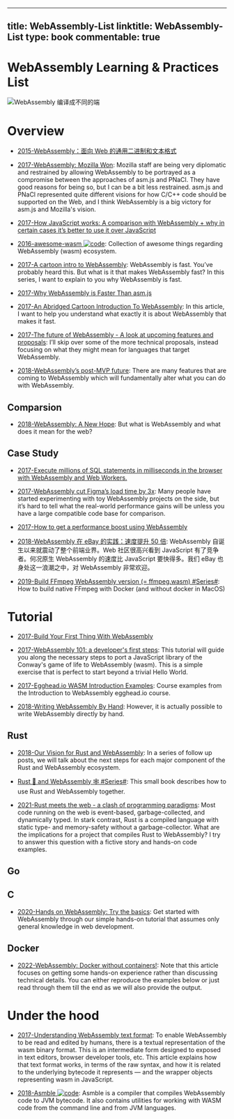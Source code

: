 
---
title: WebAssembly-List
linktitle: WebAssembly-List
type: book
commentable: true
---

# WebAssembly Learning & Practices List

![WebAssembly 编译成不同的端](https://pic1.zhimg.com/a3d0d0e45057489e78b70620b739bb74_r.png)

# Overview

- [2015-WebAssembly：面向 Web 的通用二进制和文本格式](http://www.infoq.com/cn/news/2015/06/webassembly-wasm)

- [2017-WebAssembly: Mozilla Won](http://robert.ocallahan.org/2017/06/webassembly-mozilla-won.html): Mozilla staff are being very diplomatic and restrained by allowing WebAssembly to be portrayed as a compromise between the approaches of asm.js and PNaCl. They have good reasons for being so, but I can be a bit less restrained. asm.js and PNaCl represented quite different visions for how C/C++ code should be supported on the Web, and I think WebAssembly is a big victory for asm.js and Mozilla's vision.

- [2017-How JavaScript works: A comparison with WebAssembly + why in certain cases it’s better to use it over JavaScript](https://parg.co/Uua)

- [2016-awesome-wasm ![code](https://ng-tech.icu/assets/code.svg)](https://github.com/mbasso/awesome-wasm/blob/master/README.md): Collection of awesome things regarding WebAssembly (wasm) ecosystem.

- [2017-A cartoon intro to WebAssembly](https://hacks.mozilla.org/2017/02/a-cartoon-intro-to-webassembly/): WebAssembly is fast. You’ve probably heard this. But what is it that makes WebAssembly fast? In this series, I want to explain to you why WebAssembly is fast.

- [2017-Why WebAssembly is Faster Than asm.js](https://hacks.mozilla.org/2017/03/why-webassembly-is-faster-than-asm-js/)

- [2017-An Abridged Cartoon Introduction To WebAssembly](https://www.smashingmagazine.com/2017/05/abridged-cartoon-introduction-webassembly/): In this article, I want to help you understand what exactly it is about WebAssembly that makes it fast.

- [2017-The future of WebAssembly - A look at upcoming features and proposals](https://blog.scottlogic.com/2018/07/20/wasm-future.html): I’ll skip over some of the more technical proposals, instead focusing on what they might mean for languages that target WebAssembly.

- [2018-WebAssembly’s post-MVP future](https://hn.premii.com/#/article/18275489): There are many features that are coming to WebAssembly which will fundamentally alter what you can do with WebAssembly.

## Comparsion

- [2018-WebAssembly: A New Hope](https://pspdfkit.com/blog/2017/webassembly-a-new-hope/): But what is WebAssembly and what does it mean for the web?

## Case Study

- [2017-Execute millions of SQL statements in milliseconds in the browser with WebAssembly and Web Workers.](https://hackernoon.com/execute-millions-of-sql-statements-in-milliseconds-in-the-browser-with-webassembly-and-web-workers-3e0b25c3f1a6#.wmwgurgvu)

- [2017-WebAssembly cut Figma’s load time by 3x](https://parg.co/biB): Many people have started experimenting with toy WebAssembly projects on the side, but it’s hard to tell what the real-world performance gains will be unless you have a large compatible code base for comparison.

- [2017-How to get a performance boost using WebAssembly](https://hackernoon.com/how-to-get-a-performance-boost-using-webassembly-8844ec6dd665#.gle72anx6)

- [2018-WebAssembly 在 eBay 的实践：速度提升 50 倍](https://www.infoq.cn/article/vc*q7psQqWMaVU8igJeD): WebAssembly 自诞生以来就震动了整个前端业界。Web 社区很高兴看到 JavaScript 有了竞争者。何况原生 WebAssembly 的速度比 JavaScript 要快得多。我们 eBay 也身处这一浪潮之中，对 WebAssembly 非常欢迎。

- [2019-Build FFmpeg WebAssembly version (= ffmpeg.wasm) #Series#](https://jeromewu.github.io/build-ffmpeg-webassembly-version-part-1-preparation/): How to build native FFmpeg with Docker (and without docker in MacOS)

# Tutorial

- [2017-Build Your First Thing With WebAssembly](http://cultureofdevelopment.com/blog/build-your-first-thing-with-web-assembly/)

- [2017-WebAssembly 101: a developer's first steps](http://blog.openbloc.fr/webassembly-first-steps/): This tutorial will guide you along the necessary steps to port a JavaScript library of the Conway's game of life to WebAssembly (wasm). This is a simple exercise that is perfect to start beyond a trivial Hello World.

- [2017-Egghead.io WASM Introduction Examples](https://github.com/guybedford/wasm-intro): Course examples from the Introduction to WebAssembly egghead.io course.

- [2018-Writing WebAssembly By Hand](http://blog.scottlogic.com/2018/04/26/webassembly-by-hand.html): However, it is actually possible to write WebAssembly directly by hand.

## Rust

- [2018-Our Vision for Rust and WebAssembly](https://rustwasm.github.io/2018/06/25/vision-for-rust-and-wasm.html): In a series of follow up posts, we will talk about the next steps for each major component of the Rust and WebAssembly ecosystem.

- [Rust 🦀 and WebAssembly 🕸 #Series#](https://rustwasm.github.io/book/introduction.html): This small book describes how to use Rust and WebAssembly together.

- [2021-Rust meets the web - a clash of programming paradigms](https://www.jakobmeier.ch/blogging/Rust_on_the_Web.html): Most code running on the web is event-based, garbage-collected, and dynamically typed. In stark contrast, Rust is a compiled language with static type- and memory-safety without a garbage-collector. What are the implications for a project that compiles Rust to WebAssembly? I try to answer this question with a fictive story and hands-on code examples.

## Go

## C

- [2020-Hands on WebAssembly: Try the basics](https://evilmartians.com/chronicles/hands-on-webassembly-try-the-basics): Get started with WebAssembly through our simple hands-on tutorial that assumes only general knowledge in web development.

## Docker

- [2022-WebAssembly: Docker without containers!](https://wasmlabs.dev/articles/docker-without-containers/): Note that this article focuses on getting some hands-on experience rather than discussing technical details. You can either reproduce the examples below or just read through them till the end as we will also provide the output.

# Under the hood

- [2017-Understanding WebAssembly text format](https://developer.mozilla.org/en-US/docs/WebAssembly/Understanding_the_text_format): To enable WebAssembly to be read and edited by humans, there is a textual representation of the wasm binary format. This is an intermediate form designed to exposed in text editors, browser developer tools, etc. This article explains how that text format works, in terms of the raw syntax, and how it is related to the underlying bytecode it represents — and the wrapper objects representing wasm in JavaScript.

- [2018-Asmble ![code](https://ng-tech.icu/assets/code.svg)](https://github.com/cretz/asmble): Asmble is a compiler that compiles WebAssembly code to JVM bytecode. It also contains utilities for working with WASM code from the command line and from JVM languages.

    